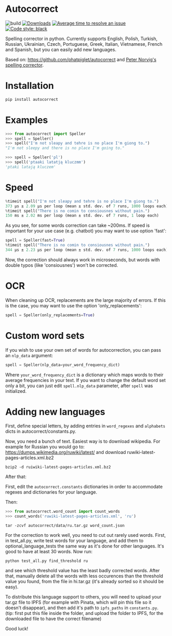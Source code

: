 # Autocorrect
![build](https://github.com/fsondej/autocorrect/workflows/build/badge.svg)
[![Downloads](https://pepy.tech/badge/autocorrect?label=PyPI%20downloads)](https://pepy.tech/project/autocorrect)
[![Average time to resolve an issue](http://isitmaintained.com/badge/resolution/fsondej/autocorrect.svg)](http://isitmaintained.com/project/fsondej/autocorrect "Average time to resolve an issue")
[![Code style: black](https://img.shields.io/badge/code%20style-black-000000.svg)](https://github.com/psf/black)

Spelling corrector in python. Currently supports English, Polish, Turkish, Russian, Ukrainian, Czech, Portuguese, Greek, Italian, Vietnamese, French and Spanish, but you can easily add new languages.

Based on: https://github.com/phatpiglet/autocorrect and [Peter Norvig's spelling corrector](https://norvig.com/spell-correct.html).

# Installation
```bash
pip install autocorrect
```

# Examples
```python
>>> from autocorrect import Speller
>>> spell = Speller()
>>> spell("I'm not sleapy and tehre is no place I'm giong to.")
"I'm not sleepy and there is no place I'm going to."

>>> spell = Speller('pl')
>>> spell('ptaaki latatją kluczmm')
'ptaki latają kluczem'
```

# Speed
```python
%timeit spell("I'm not sleapy and tehre is no place I'm giong to.")
373 µs ± 2.09 µs per loop (mean ± std. dev. of 7 runs, 1000 loops each)
%timeit spell("There is no comin to consiousnes without pain.")
150 ms ± 2.02 ms per loop (mean ± std. dev. of 7 runs, 1 loop each)
```

As you see, for some words correction can take ~200ms. If speed is important for your use case (e.g. chatbot) you may want to use option 'fast':
```python
spell = Speller(fast=True)
%timeit spell("There is no comin to consiousnes without pain.")
344 µs ± 2.23 µs per loop (mean ± std. dev. of 7 runs, 1000 loops each)
```
Now, the correction should always work in microseconds, but words with double typos (like 'consiousnes') won't be corrected.

# OCR
When cleaning up OCR, replacements are the large majority of errors. If this is the case, you may want to use the option 'only_replacements':
```python
spell = Speller(only_replacements=True)
```

# Custom word sets
If you wish to use your own set of words for autocorrection, you can pass an `nlp_data` argument: 

```python
spell = Speller(nlp_data=your_word_frequency_dict)
```
Where `your_word_frequency_dict` is a dictionary which maps words to their average frequencies in your text. If you want to change the default word set only a bit, you can just edit `spell.nlp_data` parameter, after `spell` was initialized.

# Adding new languages
First, define special letters, by adding entries in `word_regexes` and `alphabets` dicts in autocorrect/constants.py.

Now, you need a bunch of text. Easiest way is to download wikipedia.
For example for Russian you would go to:
https://dumps.wikimedia.org/ruwiki/latest/
and download ruwiki-latest-pages-articles.xml.bz2

```
bzip2 -d ruiwiki-latest-pages-articles.xml.bz2
```

After that:

First, edit the `autocorrect.constants` dictionaries in order to accommodate regexes and dictionaries for your language.

Then:

```python
>>> from autocorrect.word_count import count_words
>>> count_words('ruwiki-latest-pages-articles.xml', 'ru')
```

```
tar -zcvf autocorrect/data/ru.tar.gz word_count.json
```

For the correction to work well, you need to cut out rarely used words. First, in test_all.py, write test words for your language, and add them to optional_language_tests the same way as it's done for other languages. It's good to have at least 30 words. Now run:
```
python test_all.py find_threshold ru
```
 and see which threshold value has the least badly corrected words. After that, manually delete all the words with less occurences than the threshold value you found, from the file in hi.tar.gz (it's already sorted so it should be easy).

To distribute this language support to others, you will need to upload your tar.gz file to IPFS (for example with Pinata, which will pin this file so it doesn't disappear), and then add it's path to `ipfs_paths` in `constants.py`. (tip: first put this file inside the folder, and upload the folder to IPFS, for the downloaded file to have the correct filename)

Good luck!
